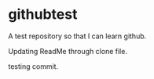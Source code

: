 # githubtest
A test repository so that I can learn github.

Updating ReadMe through clone file.

testing commit.
